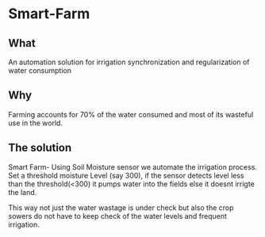 # Smart-Farm

## What
An automation solution for irrigation synchronization and regularization of water consumption 

## Why
Farming accounts for 70% of the water consumed and most of its wasteful use in the world.
 
## The solution
Smart Farm- Using Soil Moisture sensor we automate the irrigation process.
Set a threshold moisture Level (say 300), if the sensor detects level less than the threshold(<300) it pumps water into the fields else it doesnt irrigte the land.

This way not just the water wastage is under check but also the crop sowers do not have to keep check of the water levels and frequent irrigation.
